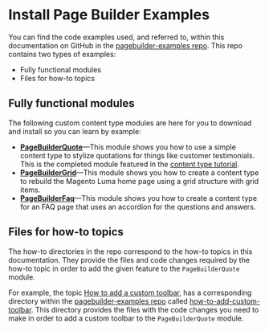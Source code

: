 # Install Page Builder Examples

You can find the code examples used, and referred to, within this documentation on GitHub in the [pagebuilder-examples repo](https://github.com/magento-devdocs/pagebuilder-examples). This repo contains two types of examples:

- Fully functional modules
- Files for how-to topics

## Fully functional modules

The following custom content type modules are here for you to download and install so you can learn by example:

- **[PageBuilderQuote](https://github.com/magento-devdocs/pagebuilder-examples/tree/master/Example/PageBuilderQuote)**—This module shows you how to use a simple content type to stylize quotations for things like customer testimonials. This is the completed module featured in the [content type tutorial](../create-custom-content-type/overview.md).
- **[PageBuilderGrid](https://github.com/magento-devdocs/pagebuilder-examples/tree/master/Example/PageBuilderGrid)**—This module shows you how to create a content type to rebuild the Magento Luma home page using a grid structure with grid items.
- **[PageBuilderFaq](https://github.com/magento-devdocs/pagebuilder-examples/tree/master/Example/PageBuilderFaq)**—This module shows you how to create a content type for an FAQ page that uses an accordion for the questions and answers.

## Files for how-to topics

The how-to directories in the repo correspond to the how-to topics in this documentation. They provide the files and code changes required by the how-to topic in order to add the given feature to the `PageBuilderQuote` module.

For example, the topic [How to add a custom toolbar](../how-to/how-to-add-custom-toolbar.md), has a corresponding directory within the [pagebuilder-examples repo](https://github.com/magento-devdocs/pagebuilder-examples) called [how-to-add-custom-toolbar](https://github.com/magento-devdocs/pagebuilder-examples/tree/master/how-to-add-custom-toolbar). This directory provides the files with the code changes you need to make in order to add a custom toolbar to the `PageBuilderQuote` module.



 
